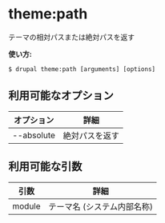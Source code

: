 # theme:path
テーマの相対パスまたは絶対パスを返す

**使い方:**
```
$ drupal theme:path [arguments] [options]
```

## 利用可能なオプション
オプション | 詳細
-------|-------------
--absolute | 絶対パスを返す

## 利用可能な引数
引数 | 詳細
---------|-------------
module | テーマ名 (システム内部名称)

